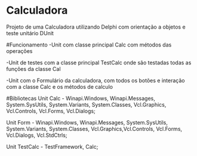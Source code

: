 # Calculadora
Projeto de uma Calculadora utilizando Delphi com orientação a objetos e teste unitário DUnit

#Funcionamento 
-Unit com classe principal Calc com métodos das operações

-Unit de testes com a classe principal TestCalc onde são testadas todas as funções da classe Cal

-Unit com o Formulário da calculadora, com todos os botões e interação com a classe Calc e os métodos de calculo


#Bibliotecas
Unit Calc - Winapi.Windows, Winapi.Messages, System.SysUtils, System.Variants, System.Classes, Vcl.Graphics, Vcl.Controls, Vcl.Forms, Vcl.Dialogs;

Unit Form - Winapi.Windows, Winapi.Messages, System.SysUtils, System.Variants, System.Classes, Vcl.Graphics,Vcl.Controls, Vcl.Forms, Vcl.Dialogs, Vcl.StdCtrls;

Unit TestCalc - TestFramework, Calc;
